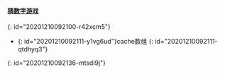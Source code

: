#### [猜数字游戏](https://leetcode-cn.com/problems/bulls-and-cows/)
{: id="20201210092100-r42xcm5"}

* {: id="20201210092111-y1vg6ud"}cache数组
{: id="20201210092111-qtdhyq3"}

{: id="20201210092136-mtsdi9j"}

